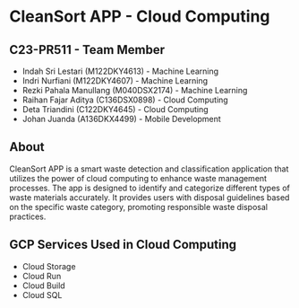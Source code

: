 # CleanSort APP - Cloud Computing

## C23-PR511 - Team Member
* Indah Sri Lestari (M122DKY4613) - Machine Learning
* Indri Nurfiani (M122DKY4607) - Machine Learning
* Rezki Pahala Manullang  (M040DSX2174) - Machine Learning
* Raihan Fajar Aditya (C136DSX0898) - Cloud Computing
* Deta Triandini (C122DKY4645) - Cloud Computing
* Johan Juanda (A136DKX4499) - Mobile Development

## About
CleanSort APP is a smart waste detection and classification application that utilizes the power of cloud computing to enhance waste management processes. The app is designed to identify and categorize different types of waste materials accurately. It provides users with disposal guidelines based on the specific waste category, promoting responsible waste disposal practices.

## GCP Services Used in Cloud Computing
* Cloud Storage
* Cloud Run
* Cloud Build
* Cloud SQL
